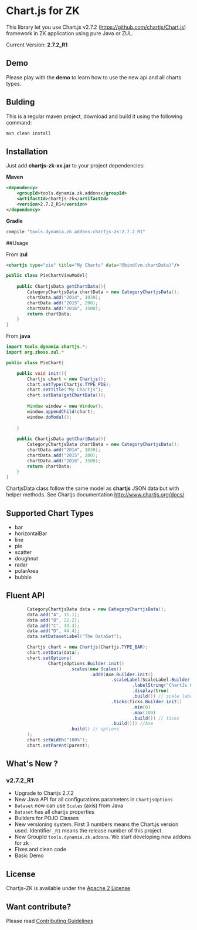# Chart.js for ZK

This library let you use Chart.js v2.7.2 (https://github.com/chartjs/Chart.js) framework in ZK application using pure Java or ZUL. 

Current Version: **2.7.2_R1**

## Demo
Please play with the **demo** to learn how to use the new api and all charts types.

## Bulding

This is a regular maven project, download and build it using the following command:

```bash
mvn clean install
```

## Installation

Just add **chartjs-zk-xx.jar** to your project dependencies:

**Maven**

```xml
<dependency>
    <groupId>tools.dynamia.zk.addons</groupId>
    <artifactId>chartjs-zk</artifactId>
    <version>2.7.2_R1</version>
</dependency>
```

**Gradle**
```bash
compile "tools.dynamia.zk.addons:chartjs-zk:2.7.2_R1"
```

##Usage

From **zul**
```xml
<chartjs type="pie" title="My Charts" data="@bind(vm.chartData)"/>
```

```java
public class PieChartViewModel{
    
    public ChartjsData getChartData(){
        CategoryChartjsData chartData = new CategoryChartjsData();
        chartData.add("2014", 1030);
        chartData.add("2015", 200);
        chartData.add("2016", 3500);
        return chartData;
    }
}
```

From **java**

```java
import tools.dynamia.chartjs.*;
import org.zkoss.zul.*

public class PieChart{

    public void init(){
        Chartjs chart = new Chartjs();
        chart.setType(Chartjs.TYPE_PIE);
        chart.setTitle("My Chartjs");
        chart.setData(getChartData());
        
        Window window = new Window();
        window.appendChild(chart);
        window.doModal();
        
    }
    
    public ChartjsData getChartData(){
        CategoryChartjsData chartData = new CategoryChartjsData();
        chartData.add("2014", 1030);
        chartData.add("2015", 200);
        chartData.add("2016", 3500);
        return chartData;
    }
}
```

ChartjsData class follow the same model as **chartjs** JSON data but with helper methods. See Chartjs documentation http://www.chartjs.org/docs/



## Supported Chart Types

 - bar
 - horizontalBar
 - line
 - pie
 - scatter
 - doughnut
 - radar
 - polarArea
 - bubble 
 
## Fluent API

```java
        CategoryChartjsData data = new CategoryChartjsData();
        data.add("A", 11.1);
        data.add("B", 22.2);
        data.add("C", 33.3);
        data.add("D", 44.4);
        data.setDatasetLabel("The DataSet");

        Chartjs chart = new Chartjs(Chartjs.TYPE_BAR);
        chart.setData(data);
        chart.setOptions(
                ChartjsOptions.Builder.init()
                        .scales(new Scales()
                                .addY(Axe.Builder.init()
                                        .scaleLabel(ScaleLabel.Builder.init()
                                                .labelString("ChartJs For ZK")
                                                .display(true)
                                                .build()) // scale label
                                        .ticks(Ticks.Builder.init()
                                                .min(0)
                                                .max(100)
                                                .build()) // ticks
                                        .build())) //Axe
                        .build() // options
        );
        chart.setWidth("100%");
        chart.setParent(parent);
```

## What's New ?

### v2.7.2_R1
- Upgrade to Chartjs 2.7.2
- New Java API for all configurations parameters in `ChartjsOptions`
- `Dataset` now can use `Scales` (axis) from Java
- `Dataset` has all chartjs properties
- Builders for POJO Classes
- New versioning system. First 3 numbers means the Chart.js version used. Identifier `_R1` means the release number of this project.
- New GroupId `tools.dynamia.zk.addons`. We start developing new addons for zk
- Fixes and clean code
- Basic Demo


## License

Chartjs-ZK is available under the [Apache 2 License](https://github.com/dynamia-projects/chartjs-zk/blob/master/LICENSE.md).

## Want contribute?
Please read [Contributing Guidelines](https://github.com/dynamia-projects/chartjs-zk/blob/master/CONTRIBUTING.md)

